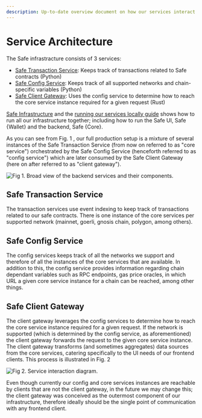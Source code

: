 ```yaml
---
description: Up-to-date overview document on how our services interact with each other
---
```


# Service Architecture

The Safe infrastracture consists of 3 services:

* [Safe Transaction Service](https://github.com/gnosis/safe-transaction-service/): Keeps track of transactions related to Safe contracts (Python)
* [Safe Config Service](https://github.com/gnosis/safe-config-service): Keeps track of all supported networks and chain-specific variables (Python)
* [Safe Client Gateway](https://github.com/gnosis/safe-client-gateway/): Uses the config service to determine how to reach the core service instance required for a given request (Rust)

[Safe Infrastructure](https://github.com/safe-global/safe-infrastructure/) and the [running our services locally guide](https://github.com/safe-global/safe-infrastructure/blob/main/docs/running_locally.md) shows how to run all our infrastructure together; including how to run the Safe UI, Safe {Wallet} and the backend, Safe {Core}.

As you can see from Fig. 1 , our full production setup is a mixture of several instances of the Safe Transaction Service (from now on referred to as "core service") orchestrated by the Safe Config Service (henceforth referred to as "config service") which are later consumed by the Safe Client Gateway (here on after referred to as "client gateway").

![Fig 1. Broad view of the backend services and their components.](<../../.gitbook/assets/Slide 16\_9 - 2.png>)

## Safe Transaction Service

The transaction services use event indexing to keep track of transactions related to our safe contracts. There is one instance of the core services per supported network (mainnet, goerli, gnosis chain, polygon, among others).

## Safe Config Service

The config services keeps track of all the networks we support and therefore of all the instances of the core services that are available. In addition to this, the config service provides information regarding chain dependant variables such as RPC endpoints, gas price oracles, in which URL a given core service instance for a chain can be reached, among other things.

## Safe Client Gateway

The client gateway leverages the config services to determine how to reach the core service instance required for a given request. If the network is supported (which is determined by the config service, as aforementioned) the client gateway forwards the request to the given core service instance. The client gateway transforms (and sometimes aggregates) data sources from the core services, catering specifically to the UI needs of our frontend clients. This process is illustrated in Fig. 2

![Fig 2.  Service interaction diagram.](<../../.gitbook/assets/Slide 16\_9 - 3 (1).png>)

Even though currently our config and core services instances are reachable by clients that are not the client gateway, in the future we may change this; the client gateway was conceived as the outermost component of our infrastructure, therefore ideally should be the single point of communication with any frontend client.
